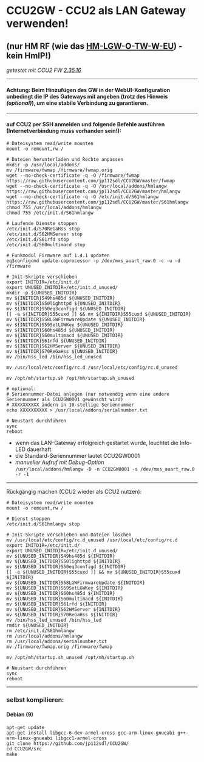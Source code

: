 # CCU2GW - CCU2 als LAN Gateway verwenden!
## (nur HM RF (wie das [HM-LGW-O-TW-W-EU](https://www.elv.de/homematic-funk-lan-gateway.html)) - kein HmIP!)
_getestet mit CCU2 FW [2.35.16](https://www.eq-3.de/service/downloads.html?id=285)_

<hr/>

#### Achtung: Beim Hinzufügen des GW in der WebUI-Konfiguration unbedingt die IP des Gateways mit angeben (trotz des Hinweis _(optional)_), um eine stabile Verbindung zu garantieren.

<hr/>

#### auf CCU2 per SSH anmelden und folgende Befehle ausführen (Internetverbindung muss vorhanden sein!):
```
# Dateisystem read/write mounten
mount -o remount,rw /

# Dateien herunterladen und Rechte anpassen
mkdir -p /usr/local/addons/
mv /firmware/fwmap /firmware/fwmap.orig
wget --no-check-certificate -q -O /firmware/fwmap https://raw.githubusercontent.com/jp112sdl/CCU2GW/master/fwmap
wget --no-check-certificate -q -O /usr/local/addons/hmlangw https://raw.githubusercontent.com/jp112sdl/CCU2GW/master/hmlangw
wget --no-check-certificate -q -O /etc/init.d/S61hmlangw https://raw.githubusercontent.com/jp112sdl/CCU2GW/master/S61hmlangw
chmod 755 /usr/local/addons/hmlangw
chmod 755 /etc/init.d/S61hmlangw

# Laufende Dienste stoppen
/etc/init.d/S70ReGaHss stop
/etc/init.d/S62HMServer stop
/etc/init.d/S61rfd stop
/etc/init.d/S60multimacd stop

# Funkmodul Firmware auf 1.4.1 updaten
eq3configcmd update-coprocessor -p /dev/mxs_auart_raw.0 -c -u -d /firmware

# Init-Skripte verschieben
export INITDIR=/etc/init.d/
export UNUSED_INITDIR=/etc/init.d_unused/
mkdir -p ${UNUSED_INITDIR}
mv ${INITDIR}S49hs485d ${UNUSED_INITDIR}
mv ${INITDIR}S50lighttpd ${UNUSED_INITDIR}
mv ${INITDIR}S50eq3configd ${UNUSED_INITDIR}
[[ -e ${INITDIR}S55cuxd ]] && mv ${INITDIR}S55cuxd ${UNUSED_INITDIR}
mv ${INITDIR}S58LGWFirmwareUpdate ${UNUSED_INITDIR}
mv ${INITDIR}S59SetLGWKey ${UNUSED_INITDIR}
mv ${INITDIR}S60hs485d ${UNUSED_INITDIR}
mv ${INITDIR}S60multimacd ${UNUSED_INITDIR}
mv ${INITDIR}S61rfd ${UNUSED_INITDIR}
mv ${INITDIR}S62HMServer ${UNUSED_INITDIR}
mv ${INITDIR}S70ReGaHss ${UNUSED_INITDIR}
mv /bin/hss_led /bin/hss_led_unused

mv /usr/local/etc/config/rc.d /usr/local/etc/config/rc.d_unused

mv /opt/mh/startup.sh /opt/mh/startup.sh_unused

# optional: 
# Seriennummer-Datei anlegen (nur notwendig wenn eine andere Seriennummer als CCU2GW0001 gewünscht wird)
# XXXXXXXXXX ändern in 10-stellige Seriennummer
echo XXXXXXXXXX > /usr/local/addons/serialnumber.txt

# Neustart durchführen
sync
reboot
```
- wenn das LAN-Gateway erfolgreich gestartet wurde, leuchtet die Info-LED dauerhaft
- die Standard-Seriennummer lautet CCU2GW0001
- _manueller Aufruf mit Debug-Option_ <br/>
`/usr/local/addons/hmlangw -D -n CCU2GW0001 -s /dev/mxs_auart_raw.0 -r -1`


<hr/>

Rückgängig machen (CCU2 wieder als CCU2 nutzen):

```
# Dateisystem read/write mounten
mount -o remount,rw /

# Dienst stoppen
/etc/init.d/S61hmlangw stop

# Init-Skripte verschieben und Dateien löschen
mv /usr/local/etc/config/rc.d_unused /usr/local/etc/config/rc.d
export INITDIR=/etc/init.d/
export UNUSED_INITDIR=/etc/init.d_unused/
mv ${UNUSED_INITDIR}S49hs485d ${INITDIR}
mv ${UNUSED_INITDIR}S50lighttpd ${INITDIR}
mv ${UNUSED_INITDIR}S50eq3configd ${INITDIR}
[[ -e ${UNUSED_INITDIR}S55cuxd ]] && mv ${UNUSED_INITDIR}S55cuxd ${INITDIR}
mv ${UNUSED_INITDIR}S58LGWFirmwareUpdate ${INITDIR}
mv ${UNUSED_INITDIR}S59SetLGWKey ${INITDIR}
mv ${UNUSED_INITDIR}S60hs485d ${INITDIR}
mv ${UNUSED_INITDIR}S60multimacd ${INITDIR}
mv ${UNUSED_INITDIR}S61rfd ${INITDIR}
mv ${UNUSED_INITDIR}S62HMServer ${INITDIR}
mv ${UNUSED_INITDIR}S70ReGaHss ${INITDIR}
mv /bin/hss_led_unused /bin/hss_led
rmdir ${UNUSED_INITDIR}
rm /etc/init.d/S61hmlangw
rm /usr/local/addons/hmlangw
rm /usr/local/addons/serialnumber.txt
mv /firmware/fwmap.orig /firmware/fwmap

mv /opt/mh/startup.sh_unused /opt/mh/startup.sh

# Neustart durchführen
sync
reboot
```

<hr/>


### selbst kompilieren:
#### Debian (9)
```
apt-get update
apt-get install libgcc-6-dev-armel-cross gcc-arm-linux-gnueabi g++-arm-linux-gnueabi libgcc1-armel-cross
git clone https://github.com/jp112sdl/CCU2GW/
cd CCU2GW/src
make
```
